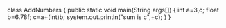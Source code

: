 class AddNumbers
{
   public static void main(String args[])
   {
int a=3,c;
float b=6.78f;
c=a+(int)b;
system.out.println("sum is c",+c);
}
}
